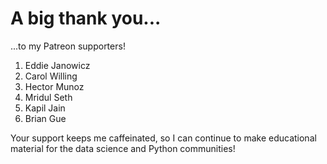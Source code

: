 # A big thank you...

...to my Patreon supporters!

1. Eddie Janowicz
1. Carol Willing
1. Hector Munoz
1. Mridul Seth
1. Kapil Jain
1. Brian Gue

Your support keeps me caffeinated,
so I can continue to make educational material
for the data science and Python communities!
